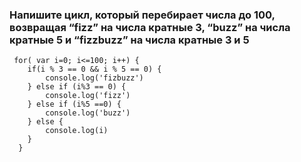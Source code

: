### Напишите цикл, который перебирает числа до 100, возвращая “fizz” на числа кратные 3, “buzz” на числа кратные 5 и “fizzbuzz” на числа кратные 3 и 5

~~~~
 for( var i=0; i<=100; i++) {
    if(i % 3 == 0 && i % 5 == 0) {
        console.log('fizbuzz')
    } else if (i%3 == 0) {
        console.log('fizz')
    } else if (i%5 ==0) {
        console.log('buzz')
    } else {
        console.log(i)
    }
  } 
~~~~